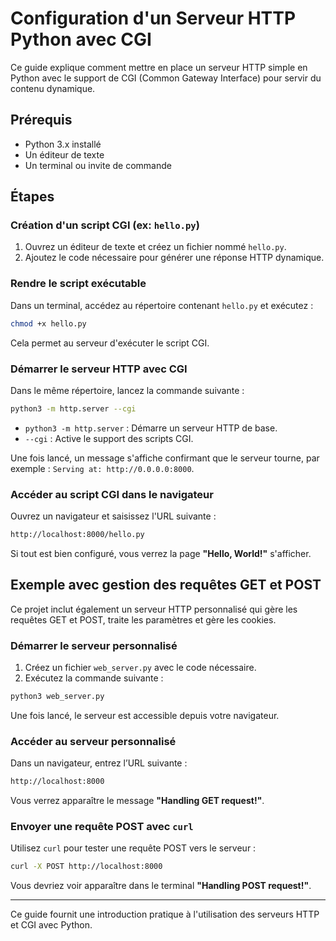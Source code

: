 # Configuration d'un Serveur HTTP Python avec CGI

Ce guide explique comment mettre en place un serveur HTTP simple en Python avec le support de CGI (Common Gateway Interface) pour servir du contenu dynamique.

## Prérequis

- Python 3.x installé
- Un éditeur de texte
- Un terminal ou invite de commande

## Étapes

### Création d'un script CGI (ex: `hello.py`)

1. Ouvrez un éditeur de texte et créez un fichier nommé `hello.py`.
2. Ajoutez le code nécessaire pour générer une réponse HTTP dynamique.

### Rendre le script exécutable

Dans un terminal, accédez au répertoire contenant `hello.py` et exécutez :

```sh
chmod +x hello.py
```

Cela permet au serveur d'exécuter le script CGI.

### Démarrer le serveur HTTP avec CGI

Dans le même répertoire, lancez la commande suivante :

```sh
python3 -m http.server --cgi
```

- `python3 -m http.server` : Démarre un serveur HTTP de base.
- `--cgi` : Active le support des scripts CGI.

Une fois lancé, un message s'affiche confirmant que le serveur tourne, par exemple : `Serving at: http://0.0.0.0:8000`.

### Accéder au script CGI dans le navigateur

Ouvrez un navigateur et saisissez l'URL suivante :

```sh
http://localhost:8000/hello.py
```

Si tout est bien configuré, vous verrez la page **"Hello, World!"** s'afficher.

## Exemple avec gestion des requêtes GET et POST

Ce projet inclut également un serveur HTTP personnalisé qui gère les requêtes GET et POST, traite les paramètres et gère les cookies.

### Démarrer le serveur personnalisé

1. Créez un fichier `web_server.py` avec le code nécessaire.
2. Exécutez la commande suivante :

```sh
python3 web_server.py
```

Une fois lancé, le serveur est accessible depuis votre navigateur.

### Accéder au serveur personnalisé

Dans un navigateur, entrez l’URL suivante :

```sh
http://localhost:8000
```

Vous verrez apparaître le message **"Handling GET request!"**.

### Envoyer une requête POST avec `curl`

Utilisez `curl` pour tester une requête POST vers le serveur :

```sh
curl -X POST http://localhost:8000
```

Vous devriez voir apparaître dans le terminal **"Handling POST request!"**.

---

Ce guide fournit une introduction pratique à l'utilisation des serveurs HTTP et CGI avec Python.

